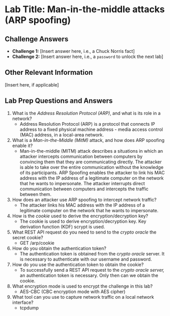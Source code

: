 # Lab Title: Man-in-the-middle attacks (ARP spoofing)

## Challenge Answers

- **Challenge 1:** [Insert answer here, i.e., a Chuck Norris fact]
- **Challenge 2:** [Insert answer here, i.e., a `password` to unlock the next lab]

## Other Relevant Information

[Insert here, if applicable]

## Lab Prep Questions and Answers

1. What is the *Address Resolution Protocol (ARP)*, and what is its role in a network?
    - Address Resolution Protocol (ARP) is a protocol that connects IP address to a fixed physical machine address - media access control (MAC) address, in a local-area network.
2. What is a *Man-in-the-Middle (MitM)* attack, and how does ARP spoofing enable it?
    - Man-in-the-middle (MITM) attack describes a situations in which an attacker intercepts communication between computers by convincing them that they are communicating directly. The attacker is able to take over the entire communication without the knowledge of its participants. ARP Spoofing enables the attacker to link his MAC address with the IP address of a legitimate computer on the network that he wants to impersonate. The attacker interrupts direct communication between computers and intercepts the traffic between them.
3. How does an attacker use ARP spoofing to intercept network traffic?
    - The attacker links his MAC address with the IP address of a legitimate computer on the network that he wants to impersonate.
4. How is the *cookie* used to derive the encryption/decryption key?
    - The cookie is used to derive encryption/decryption key. Key derivation function (KDF) scrypt is used.
5. What REST API request do you need to send to the *crypto oracle* the secret cookie?
    - GET /arp/cookie
6. How do you obtain the authentication token?
    - The authentication token is obtained from the c*rypto oracle* server. It is necessary to authenticate with our username and password.
7. How do you use the authentication token to obtain the cookie?
    - To successfully send a REST API request to the *crypto oracle server,* an authentication token is necessary. Only then can we obtain the cookie.
8. What encryption mode is used to encrypt the challenge in this lab?
    - AES-CBC (CBC encryption mode with AES cipher)
9. What tool can you use to capture network traffic on a local network interface?
    - tcpdump